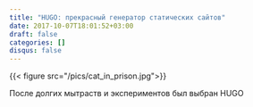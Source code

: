 ```yaml
---
title: "HUGO: прекрасный генератор статических сайтов"
date: 2017-10-07T18:01:52+03:00
draft: false
categories: []
disqus: false
---
```


{{< figure src="/pics/cat_in_prison.jpg">}}

<!--more-->

После долгих мытраств и экспериментов был выбран HUGO
